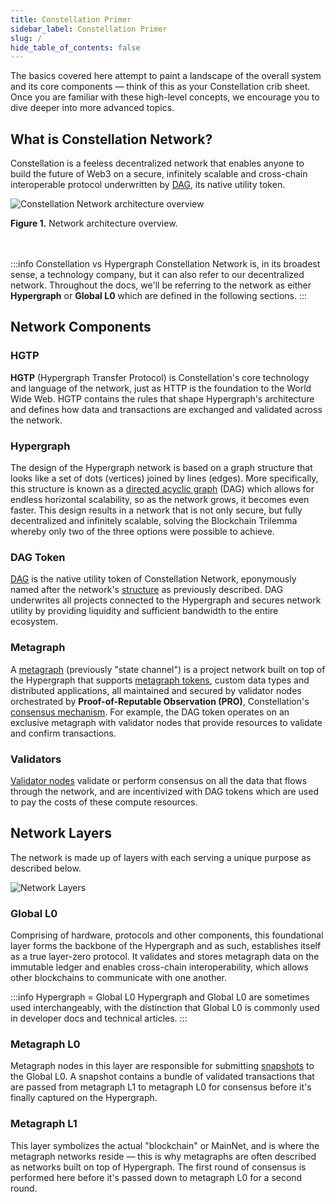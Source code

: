```yaml
---
title: Constellation Primer
sidebar_label: Constellation Primer
slug: /
hide_table_of_contents: false
---
```


The basics covered here attempt to paint a landscape of the overall system and its core components — think of this as your Constellation crib sheet. Once you are familiar with these high-level concepts, we encourage you to dive deeper into more advanced topics.

## What is Constellation Network?
Constellation is a feeless decentralized network that enables anyone to build the future of Web3 on a secure, infinitely scalable and cross-chain interoperable protocol underwritten by [DAG](/learn/advanced-concepts/DAG-Token), its native utility token.

![Constellation Network architecture overview](/img/metagraphs/architecture.png)
<figcaption><strong>Figure 1.</strong> Network architecture overview.</figcaption>
<br /><br />

:::info Constellation vs Hypergraph
Constellation Network is, in its broadest sense, a technology company, but it can also refer to our decentralized network. Throughout the docs, we'll be referring to the network as either **Hypergraph** or **Global L0** which are defined in the following sections.
:::

## Network Components

### HGTP
 **HGTP** (Hypergraph Transfer Protocol) is Constellation's core technology and language of the network, just as HTTP is the foundation to the World Wide Web. HGTP contains the rules that shape Hypergraph's architecture and defines how data and transactions are exchanged and validated across the network.

### Hypergraph
The design of the Hypergraph network is based on a graph structure that looks like a set of dots (vertices) joined by lines (edges). More specifically, this structure is known as a [directed acyclic graph](/learn/advanced-concepts/DAG-structure) (DAG) which allows for endless horizontal scalability, so as the network grows, it becomes even faster. This design results in a network that is not only secure, but fully decentralized and infinitely scalable, solving the Blockchain Trilemma whereby only two of the three options were possible to achieve.

### DAG Token
[DAG](/learn/advanced-concepts/DAG-Token) is the native utility token of Constellation Network, eponymously named after the network's [structure](/learn/advanced-concepts/DAG-structure) as previously described. DAG underwrites all projects connected to the Hypergraph and secures network utility by providing liquidity and sufficient bandwidth to the entire ecosystem.

### Metagraph
A [metagraph](/learn/advanced-concepts/metagraphs) (previously "state channel") is a project network built on top of the Hypergraph that supports [metagraph tokens](/metagraphs/metagraph-tokens/overview), custom data types and distributed applications, all maintained and secured by validator nodes orchestrated by **Proof-of-Reputable Observation (PRO)**, Constellation's [consensus mechanism](/metagraphs/concepts/consensus). For example, the DAG token operates on an exclusive metagraph with validator nodes that provide resources to validate and confirm transactions.

### Validators
[Validator nodes](/learn/advanced-concepts/validator-nodes) validate or perform consensus on all the data that flows through the network, and are incentivized with DAG tokens which are used to pay the costs of these compute resources.

## Network Layers
The network is made up of layers with each serving a unique purpose as described below.

![Network Layers](/img/learn/network-layers.png)

### Global L0
Comprising of hardware, protocols and other components, this foundational layer forms the backbone of the Hypergraph and as such, establishes itself as a true layer-zero protocol. It validates and stores metagraph data on the immutable ledger and enables cross-chain interoperability, which allows other blockchains to communicate with one another.

:::info Hypergraph = Global L0
Hypergraph and Global L0 are sometimes used interchangeably, with the distinction that Global L0 is commonly used in developer docs and technical articles. 
:::

### Metagraph L0
Metagraph nodes in this layer are responsible for submitting [snapshots](/metagraphs/concepts/snapshots) to the Global L0. A snapshot contains a bundle of validated transactions that are passed from metagraph L1 to metagraph L0 for consensus before it's finally captured on the Hypergraph.

### Metagraph L1
This layer symbolizes the actual "blockchain" or MainNet, and is where the metagraph networks reside — this is why metagraphs are often described as networks built on top of Hypergraph. The first round of consensus is performed here before it's passed down to metagraph L0 for a second round.
